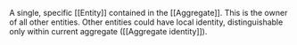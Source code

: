 A single, specific [[Entity]] contained in the [[Aggregate]]. This is the owner of all other entities. Other entities could have local identity, distinguishable only within current aggregate ([[Aggregate identity]]).

